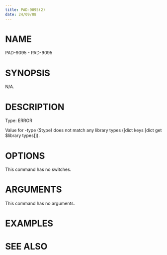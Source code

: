 ```yaml
---
title: PAD-9095(2)
date: 24/09/08
---
```


# NAME

PAD-9095 - PAD-9095

# SYNOPSIS

N/A.

# DESCRIPTION

Type: ERROR

Value for -type ($type) does not match any library types ([dict keys [dict get $library types]]).

# OPTIONS

This command has no switches.

# ARGUMENTS

This command has no arguments.

# EXAMPLES

# SEE ALSO
